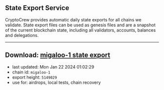 ## State Export Service
CryptoCrew provides automatic daily state exports for all chains we validate. State export files can be used as genesis files and are a snapshot of the current blockchain state, including all validators, accounts, balances and delegations.

---
**Download: [migaloo-1 state export](https://dl.ccvalidators.com/SERVICE/migaloo/migaloo-1_export_5149029.json)**
---

- last updated: Mon Jan 22 2024 01:02:29
- chain id: `migaloo-1`
- export height: `5149029`
- use for: airdrops, local tests, chain recovery
